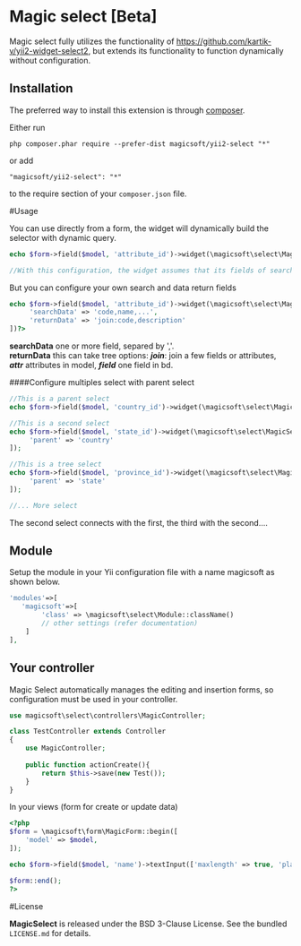 Magic select [Beta]
============
Magic select fully utilizes the functionality of https://github.com/kartik-v/yii2-widget-select2, but extends its functionality to function dynamically without configuration.

Installation
------------

The preferred way to install this extension is through [composer](http://getcomposer.org/download/).

Either run

```
php composer.phar require --prefer-dist magicsoft/yii2-select "*"
```

or add

```
"magicsoft/yii2-select": "*"
```

to the require section of your `composer.json` file.

#Usage

You can use directly from a form, the widget will dynamically build the selector with dynamic query.

```php
echo $form->field($model, 'attribute_id')->widget(\magicsoft\select\MagicSelect::className(), []);

//With this configuration, the widget assumes that its fields of search and return of data are: 'name' or 'description'
```

But you can configure your own search and data return fields
```php
echo $form->field($model, 'attribute_id')->widget(\magicsoft\select\MagicSelect::className(), [
     'searchData' => 'code,name,...',
     'returnData' => 'join:code,description' 
])?>
```
**searchData** one or more field, separed by ','. <br />
**returnData** this can take tree options: ***join***: join a few fields or attributes, ***attr*** attributes in model, ***field*** one field in bd.


####Configure multiples select with parent select

```php
//This is a parent select
echo $form->field($model, 'country_id')->widget(\magicsoft\select\MagicSelect::className(), []);

//This is a second select
echo $form->field($model, 'state_id')->widget(\magicsoft\select\MagicSelect::className(), [
     'parent' => 'country'
]);

//This is a tree select
echo $form->field($model, 'province_id')->widget(\magicsoft\select\MagicSelect::className(), [
     'parent' => 'state'
]);

//... More select
```
The second select connects with the first, the third with the second....


## Module
Setup the module in your Yii configuration file with a name magicsoft as shown below.

```php
'modules'=>[
   'magicsoft'=>[
        'class' => \magicsoft\select\Module::className()
        // other settings (refer documentation)
    ]
],
```

## Your controller
Magic Select automatically manages the editing and insertion forms, so configuration must be used in your controller.

```php
use magicsoft\select\controllers\MagicController;

class TestController extends Controller
{
    use MagicController;
    
    public function actionCreate(){
        return $this->save(new Test());
    }
}
```

In your views (form for create or update data)

```php
<?php
$form = \magicsoft\form\MagicForm::begin([
    'model' => $model,
]);

echo $form->field($model, 'name')->textInput(['maxlength' => true, 'placeholder' => 'Name']);

$form::end();
?>
```
#License

**MagicSelect** is released under the BSD 3-Clause License. See the bundled `LICENSE.md` for details.